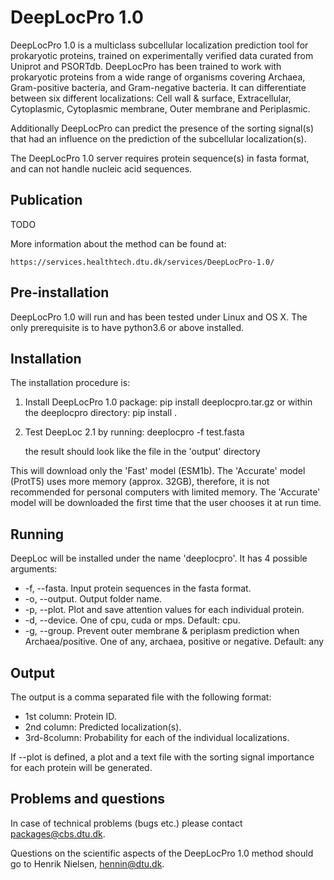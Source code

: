 
DeepLocPro 1.0
===========

DeepLocPro 1.0 is a multiclass subcellular localization prediction tool for prokaryotic proteins, trained on experimentally verified data curated from Uniprot and PSORTdb. DeepLocPro has been trained to work with prokaryotic proteins from a wide range of organisms covering Archaea, Gram-positive bacteria, and Gram-negative bacteria. It can differentiate between six different localizations: Cell wall & surface, Extracellular, Cytoplasmic, Cytoplasmic membrane, Outer membrane and Periplasmic.

Additionally DeepLocPro can predict the presence of the sorting signal(s) that had an influence on the prediction of the subcellular localization(s).

The DeepLocPro 1.0 server requires protein sequence(s) in fasta format, and can not handle nucleic acid sequences.

Publication
------------

TODO

More information about the method can be found at:

	https://services.healthtech.dtu.dk/services/DeepLocPro-1.0/

Pre-installation
----------------

DeepLocPro 1.0 will run and has been tested under Linux and OS X. The only prerequisite is to have python3.6 or above installed.


Installation
------------

The installation procedure is:


  1. Install DeepLocPro 1.0 package:
        pip install deeplocpro.tar.gz
     or within the deeplocpro directory:
         pip install .

  2. Test DeepLoc 2.1 by running:
     deeplocpro -f test.fasta
     
     the result should look like the file in the 'output' directory

This will download only the 'Fast' model (ESM1b). The 'Accurate' model (ProtT5) uses more memory (approx. 32GB), therefore, it is not recommended for personal computers with limited memory. The 'Accurate' model will be downloaded the first time that the user chooses it at run time.

Running
--------

DeepLoc will be installed under the name 'deeplocpro'. It has 4 possible arguments:

 * -f, --fasta. Input protein sequences in the fasta format.
 * -o, --output. Output folder name.
 * -p, --plot. Plot and save attention values for each individual protein. 
 * -d, --device. One of cpu, cuda or mps. Default: cpu.
 * -g, --group. Prevent outer membrane & periplasm prediction when Archaea/positive. One of any, archaea, positive or negative. Default: any

Output
-------

The output is a comma separated file with the following format:

 * 1st column: Protein ID.
 * 2nd column: Predicted localization(s).
 * 3rd-8column: Probability for each of the individual localizations. 

If --plot is defined, a plot and a text file with the sorting signal importance for each protein will be generated.

Problems and questions
----------------------

In case of technical problems (bugs etc.) please contact packages@cbs.dtu.dk.

Questions on the scientific aspects of the DeepLocPro 1.0 method should go to Henrik
Nielsen, hennin@dtu.dk.
